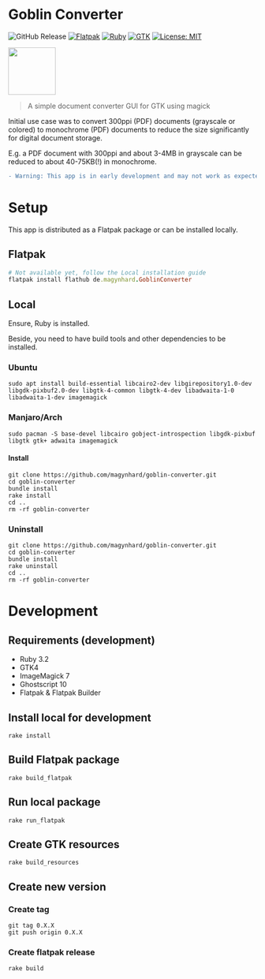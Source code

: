 # Goblin Converter
![GitHub Release](https://img.shields.io/github/v/release/magynhard/goblin?style=plastic&color=default&label=GitHub&logo=github)
[![Flatpak](https://img.shields.io/badge/_-Flatpak-Sub?style=plastic&color=gray&logo=flatpak&logoColor=blu)](#)
[![Ruby](https://img.shields.io/badge/_-Ruby-Sub?style=plastic&color=gray&logo=ruby&logoColor=red)](#)
[![GTK](https://img.shields.io/badge/_-GTK-Sub?style=plastic&color=gray&logo=gtk&logoColor=green)](#)
[![License: MIT](https://img.shields.io/badge/License-MIT-gold.svg?style=plastic&logo=mit)](LICENSE)

<img src="data/icons/app-icon.svg" style="height: 96px;">

>
> A simple document converter GUI for GTK using magick

Initial use case was to convert 300ppi (PDF) documents (grayscale or colored) to monochrome (PDF) documents to reduce the size significantly for digital document storage.

E.g. a PDF document with 300ppi and about 3-4MB in grayscale can be reduced to about 40-75KB(!) in monochrome.

```diff
- Warning: This app is in early development and may not work as expected or at all due some refactorings.
```

# Setup
This app is distributed as a Flatpak package or can be installed locally.

## Flatpak
```ruby
# Not available yet, follow the Local installation guide
flatpak install flathub de.magynhard.GoblinConverter
```

## Local
Ensure, Ruby is installed.

Beside, you need to have build tools and other dependencies to be installed.
### Ubuntu
```
sudo apt install build-essential libcairo2-dev libgirepository1.0-dev libgdk-pixbuf2.0-dev libgtk-4-common libgtk-4-dev libadwaita-1-0 libadwaita-1-dev imagemagick
```
### Manjaro/Arch
```
sudo pacman -S base-devel libcairo gobject-introspection libgdk-pixbuf libgtk gtk+ adwaita imagemagick
```

#### Install
```
git clone https://github.com/magynhard/goblin-converter.git
cd goblin-converter
bundle install
rake install
cd ..
rm -rf goblin-converter
```
### Uninstall
```
git clone https://github.com/magynhard/goblin-converter.git
cd goblin-converter
bundle install
rake uninstall
cd ..
rm -rf goblin-converter
```

# Development
## Requirements (development)
* Ruby 3.2
* GTK4
* ImageMagick 7
* Ghostscript 10
* Flatpak & Flatpak Builder

## Install local for development
```
rake install
```

## Build Flatpak package
```
rake build_flatpak
```

## Run local package
```
rake run_flatpak
```

## Create GTK resources
```
rake build_resources
```

## Create new version
### Create tag
```
git tag 0.X.X
git push origin 0.X.X
```
### Create flatpak release
```
rake build
